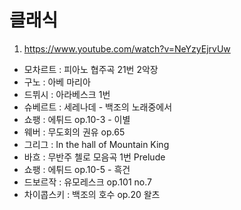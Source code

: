 # 클래식

1. https://www.youtube.com/watch?v=NeYzyEjrvUw

- 모차르트 : 피아노 협주곡 21번 2악장
- 구노 : 아베 마리아
- 드뷔시 : 아라베스크 1번
- 슈베르트 : 세레나데 - 백조의 노래중에서
- 쇼팽 : 에튀드 op.10-3 - 이별
- 웨버 : 무도회의 권유 op.65
- 그리그 : In the hall of Mountain King
- 바흐 : 무반주 첼로 모음곡 1번 Prelude
- 쇼팽 : 에튀드 op.10-5 - 흑건
- 드보르작 : 유모레스크 op.101 no.7
- 차이콥스키 : 백조의 호수 op.20 왈츠